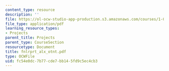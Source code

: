 ```yaml
---
content_type: resource
description: ''
file: https://ol-ocw-studio-app-production.s3.amazonaws.com/courses/1-054-mechanics-and-design-of-concrete-structures-spring-2004/fc54e0dc7b77cde7bb145fd9c5ec4cb3_fnlrprt_alx_otnt.pdf
file_type: application/pdf
learning_resource_types:
- Projects
parent_title: Projects
parent_type: CourseSection
resourcetype: Document
title: fnlrprt_alx_otnt.pdf
type: OCWFile
uid: fc54e0dc-7b77-cde7-bb14-5fd9c5ec4cb3
---
```

